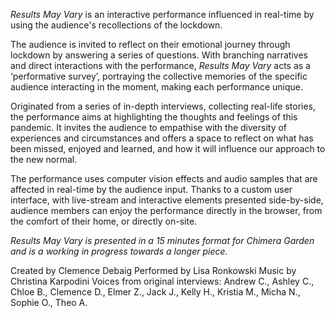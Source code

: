 *Results May Vary* is an interactive performance influenced in real-time by using the audience's recollections of the lockdown.

The audience is invited to reflect on their emotional journey through lockdown by answering a series of questions. With branching narratives and direct interactions with the performance, *Results May Vary* acts as a ‘performative survey’, portraying the collective memories of the specific audience interacting in the moment, making each performance unique.

Originated from a series of in-depth interviews, collecting real-life stories, the performance aims at highlighting the thoughts and feelings of this pandemic. It invites the audience to empathise with the diversity of experiences and circumstances and offers a space to reflect on what has been missed, enjoyed and learned, and how it will influence our approach to the new normal.

The performance uses computer vision effects and audio samples that are affected in real-time by the audience input. Thanks to a custom user interface, with live-stream and interactive elements presented side-by-side, audience members can enjoy the performance directly in the browser, from the comfort of their home, or directly on-site.

*Results May Vary is presented in a 15 minutes format for Chimera Garden and is a working in progress towards a longer piece.*

Created by Clemence Debaig
Performed by Lisa Ronkowski
Music by Christina Karpodini
Voices from original interviews: Andrew C., Ashley C., Chloe B., Clemence D., Elmer Z., Jack J., Kelly H., Kristia M., Micha N., Sophie O., Theo A.